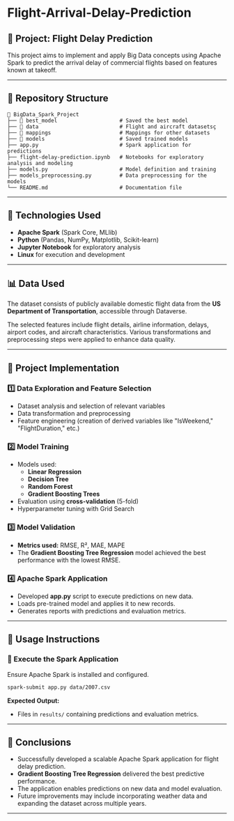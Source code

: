 # Flight-Arrival-Delay-Prediction

## 📌 Project: Flight Delay Prediction
This project aims to implement and apply Big Data concepts using Apache Spark to predict the arrival delay of commercial flights based on features known at takeoff.

---

## 📁 Repository Structure
```
📂 BigData_Spark_Project
├── 📁 best_model                    # Saved the best model
├── 📁 data                          # Flight and aircraft datasetsç
├── 📁 mappings                      # Mappings for other datasets
├── 📁 models                        # Saved trained models
├── app.py                          # Spark application for predictions
├── flight-delay-prediction.ipynb   # Notebooks for exploratory analysis and modeling
├── models.py                       # Model definition and training
├── models_preprocessing.py         # Data preprocessing for the models
└── README.md                       # Documentation file
```

---

## 🔧 Technologies Used
- **Apache Spark** (Spark Core, MLlib)
- **Python** (Pandas, NumPy, Matplotlib, Scikit-learn)
- **Jupyter Notebook** for exploratory analysis
- **Linux** for execution and development

---

## 📊 Data Used
The dataset consists of publicly available domestic flight data from the **US Department of Transportation**, accessible through Dataverse.

The selected features include flight details, airline information, delays, airport codes, and aircraft characteristics. Various transformations and preprocessing steps were applied to enhance data quality.

---

## 🚀 Project Implementation
### 1️⃣ Data Exploration and Feature Selection
- Dataset analysis and selection of relevant variables
- Data transformation and preprocessing
- Feature engineering (creation of derived variables like "IsWeekend," "FlightDuration," etc.)

### 2️⃣ Model Training
- Models used:
  - **Linear Regression**
  - **Decision Tree**
  - **Random Forest**
  - **Gradient Boosting Trees**
- Evaluation using **cross-validation** (5-fold)
- Hyperparameter tuning with Grid Search

### 3️⃣ Model Validation
- **Metrics used:** RMSE, R², MAE, MAPE
- The **Gradient Boosting Tree Regression** model achieved the best performance with the lowest RMSE.

### 4️⃣ Apache Spark Application
- Developed **app.py** script to execute predictions on new data.
- Loads pre-trained model and applies it to new records.
- Generates reports with predictions and evaluation metrics.

---

## 📜 Usage Instructions
### 🔹 Execute the Spark Application
Ensure Apache Spark is installed and configured.
```bash
spark-submit app.py data/2007.csv
```
**Expected Output:**
- Files in `results/` containing predictions and evaluation metrics.

---

## 📌 Conclusions
- Successfully developed a scalable Apache Spark application for flight delay prediction.
- **Gradient Boosting Tree Regression** delivered the best predictive performance.
- The application enables predictions on new data and model evaluation.
- Future improvements may include incorporating weather data and expanding the dataset across multiple years.

---
